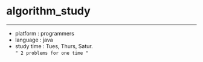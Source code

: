 # algorithm_study
----------------------------
- platform : programmers
- language : java
- study time : Tues, Thurs, Satur.  
`" 2 problems for one time "`
